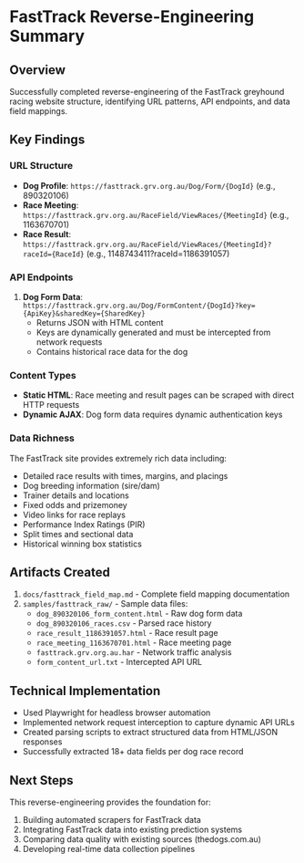 # FastTrack Reverse-Engineering Summary

## Overview
Successfully completed reverse-engineering of the FastTrack greyhound racing website structure, identifying URL patterns, API endpoints, and data field mappings.

## Key Findings

### URL Structure
- **Dog Profile**: `https://fasttrack.grv.org.au/Dog/Form/{DogId}` (e.g., 890320106)
- **Race Meeting**: `https://fasttrack.grv.org.au/RaceField/ViewRaces/{MeetingId}` (e.g., 1163670701)
- **Race Result**: `https://fasttrack.grv.org.au/RaceField/ViewRaces/{MeetingId}?raceId={RaceId}` (e.g., 1148743411?raceId=1186391057)

### API Endpoints
1. **Dog Form Data**: `https://fasttrack.grv.org.au/Dog/FormContent/{DogId}?key={ApiKey}&sharedKey={SharedKey}`
   - Returns JSON with HTML content
   - Keys are dynamically generated and must be intercepted from network requests
   - Contains historical race data for the dog

### Content Types
- **Static HTML**: Race meeting and result pages can be scraped with direct HTTP requests
- **Dynamic AJAX**: Dog form data requires dynamic authentication keys

### Data Richness
The FastTrack site provides extremely rich data including:
- Detailed race results with times, margins, and placings
- Dog breeding information (sire/dam)
- Trainer details and locations
- Fixed odds and prizemoney
- Video links for race replays
- Performance Index Ratings (PIR)
- Split times and sectional data
- Historical winning box statistics

## Artifacts Created
1. `docs/fasttrack_field_map.md` - Complete field mapping documentation
2. `samples/fasttrack_raw/` - Sample data files:
   - `dog_890320106_form_content.html` - Raw dog form data
   - `dog_890320106_races.csv` - Parsed race history
   - `race_result_1186391057.html` - Race result page
   - `race_meeting_1163670701.html` - Race meeting page
   - `fasttrack.grv.org.au.har` - Network traffic analysis
   - `form_content_url.txt` - Intercepted API URL

## Technical Implementation
- Used Playwright for headless browser automation
- Implemented network request interception to capture dynamic API URLs
- Created parsing scripts to extract structured data from HTML/JSON responses
- Successfully extracted 18+ data fields per dog race record

## Next Steps
This reverse-engineering provides the foundation for:
1. Building automated scrapers for FastTrack data
2. Integrating FastTrack data into existing prediction systems
3. Comparing data quality with existing sources (thedogs.com.au)
4. Developing real-time data collection pipelines
